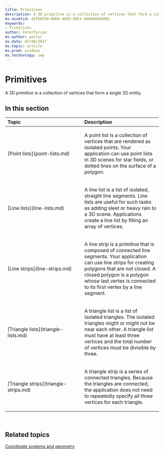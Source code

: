 ---title: Primitivesdescription: A 3D primitive is a collection of vertices that form a single 3D entity.ms.assetid: A1FE6F49-B0D4-4665-90E1-40AD98E668B1keywords:- Primitivesauthor: PeterTurcanms.author: petturms.date: 02/08/2017ms.topic: articlems.prod: windowsms.technology: uwp---# PrimitivesA 3D *primitive* is a collection of vertices that form a single 3D entity.## <span id="in-this-section"></span>In this section<table><colgroup><col width="50%" /><col width="50%" /></colgroup><thead><tr class="header"><th align="left">Topic</th><th align="left">Description</th></tr></thead><tbody><tr class="odd"><td align="left"><p>[Point lists](point-lists.md)</p></td><td align="left"><p>A point list is a collection of vertices that are rendered as isolated points. Your application can use point lists in 3D scenes for star fields, or dotted lines on the surface of a polygon.</p></td></tr><tr class="even"><td align="left"><p>[Line lists](line-lists.md)</p></td><td align="left"><p>A line list is a list of isolated, straight line segments. Line lists are useful for such tasks as adding sleet or heavy rain to a 3D scene. Applications create a line list by filling an array of vertices.</p></td></tr><tr class="odd"><td align="left"><p>[Line strips](line-strips.md)</p></td><td align="left"><p>A line strip is a primitive that is composed of connected line segments. Your application can use line strips for creating polygons that are not closed. A closed polygon is a polygon whose last vertex is connected to its first vertex by a line segment.</p></td></tr><tr class="even"><td align="left"><p>[Triangle lists](triangle-lists.md)</p></td><td align="left"><p>A triangle list is a list of isolated triangles. The isolated triangles might or might not be near each other. A triangle list must have at least three vertices and the total number of vertices must be divisible by three.</p></td></tr><tr class="odd"><td align="left"><p>[Triangle strips](triangle-strips.md)</p></td><td align="left"><p>A triangle strip is a series of connected triangles. Because the triangles are connected, the application does not need to repeatedly specify all three vertices for each triangle.</p></td></tr></tbody></table> ## <span id="related-topics"></span>Related topics[Coordinate systems and geometry](coordinate-systems-and-geometry.md)  